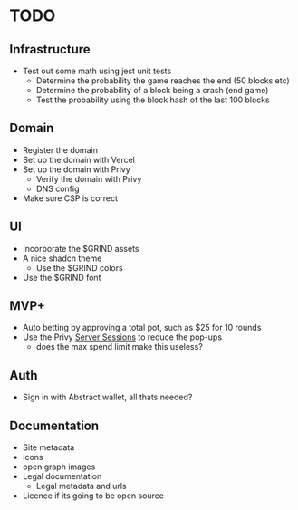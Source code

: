 # TODO

## Infrastructure
- Test out some math using jest unit tests
  - Determine the probability the game reaches the end (50 blocks etc)
  - Determine the probability of a block being a crash (end game)
  - Test the probability using the block hash of the last 100 blocks

## Domain
- Register the domain
- Set up the domain with Vercel
- Set up the domain with Privy
  - Verify the domain with Privy
  - DNS config
- Make sure CSP is correct

## UI
- Incorporate the $GRIND assets
- A nice shadcn theme
  - Use the $GRIND colors
- Use the $GRIND font

## MVP+
- Auto betting by approving a total pot, such as $25 for 10 rounds
- Use the Privy [Server Sessions](https://docs.privy.io/wallets/using-wallets/server-sessions/overview) to reduce the pop-ups
  - does the max spend limit make this useless?

## Auth
- Sign in with Abstract wallet, all thats needed?

## Documentation
- Site metadata
- icons
- open graph images
- Legal documentation
  - Legal metadata and urls
- Licence if its going to be open source

